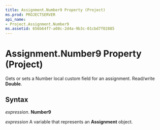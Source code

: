 ```yaml
---
title: Assignment.Number9 Property (Project)
ms.prod: PROJECTSERVER
api_name:
- Project.Assignment.Number9
ms.assetid: 656b64f7-a08c-2d4a-9b3c-01cbd7f02885
---
```



# Assignment.Number9 Property (Project)

Gets or sets a Number local custom field for an assignment. Read/write  **Double**.


## Syntax

 _expression_. **Number9**

 _expression_ A variable that represents an **Assignment** object.


